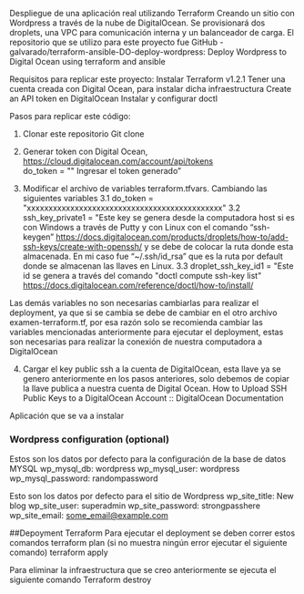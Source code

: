 Despliegue de una aplicación real utilizando Terraform
Creando un sitio con Wordpress a través de la nube de DigitalOcean. Se provisionará dos droplets, una VPC para comunicación interna y un balanceador de carga. El repositorio que se utilizo para este proyecto fue GitHub - galvarado/terraform-ansible-DO-deploy-wordpress: Deploy Wordpress to Digital Ocean using terraform and ansible

Requisitos para replicar este proyecto:
Instalar Terraform v1.2.1
Tener una cuenta creada con Digital Ocean, para instalar dicha infraestructura
Create an API token en DigitalOcean
Instalar y configurar doctl

Pasos para replicar este código:
1.	Clonar este repositorio
Git clone
2.	Generar token con Digital Ocean, https://cloud.digitalocean.com/account/api/tokens	
do_token = "" Ingresar el token generado”


3.	Modificar el archivo de variables terraform.tfvars. Cambiando las siguientes variables
3.1 do_token = "xxxxxxxxxxxxxxxxxxxxxxxxxxxxxxxxxxxxxxxxxxxxx"
3.2 ssh_key_private1 = "Este key se genera desde la computadora host si es con Windows a través de Putty y con Linux con el comando “ssh-keygen” https://docs.digitalocean.com/products/droplets/how-to/add-ssh-keys/create-with-openssh/	 y se debe de colocar la ruta donde esta almacenada. En mi caso fue “~/.ssh/id_rsa” que es la ruta por default donde se almacenan las llaves en Linux. 
3.3 droplet_ssh_key_id1 = "Este id se genera a través del comando "doctl compute ssh-key list" https://docs.digitalocean.com/reference/doctl/how-to/install/

Las demás variables no son necesarias cambiarlas para realizar el deployment, ya que si se cambia se debe de cambiar en el otro archivo examen-terraform.tf, por esa razón solo se recomienda cambiar las variables mencionadas anteriormente para ejecutar el deployment, estas son necesarias para realizar la conexión de nuestra computadora a DigitalOcean

4.	Cargar el key public ssh a la cuenta de DigitalOcean, esta llave ya se genero anteriormente en los pasos anteriores, solo debemos de copiar la llave publica a nuestra cuenta de Digital Ocean. How to Upload SSH Public Keys to a DigitalOcean Account :: DigitalOcean Documentation


Aplicación que se va a instalar
### Wordpress configuration (optional)
Estos son los datos por defecto para la configuración de la base de datos MYSQL
wp_mysql_db: 
wordpress wp_mysql_user: 
wordpress wp_mysql_password: randompassword

Esto son los datos por defecto para el sitio de Wordpress
wp_site_title: New blog 
wp_site_user: superadmin 
wp_site_password: strongpasshere 
wp_site_email: some_email@example.com

##Depoyment Terraform
Para ejecutar el deployment se deben correr estos comandos
terraform plan (si no muestra ningún error ejecutar el siguiente comando)
terraform apply

Para eliminar la infraestructura que se creo anteriormente se ejecuta el siguiente comando
Terraform destroy
